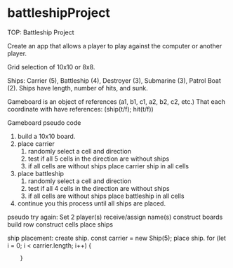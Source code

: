# battleshipProject
TOP: Battleship Project

Create an app that allows a player to play against the computer or another player.

Grid selection of 10x10 or 8x8.

Ships: Carrier (5), Battleship (4), Destroyer (3), Submarine (3), Patrol Boat (2).
Ships have length, number of hits, and sunk.

Gameboard is an object of references (a1, b1, c1, a2, b2, c2, etc.) That each coordinate with have references: (ship(t/f); hit(t/f))

Gameboard pseudo code
1. build a 10x10 board.
2. place carrier
    1. randomly select a cell and direction
    2. test if all 5 cells in the direction are without ships
    3. if all cells are without ships place carrier ship in all cells
3. place battleship
    1. randomly select a cell and direction
    2. test if all 4 cells in the direction are without ships
    3. if all cells are without ships place battleship in all cells
4. continue you this process until all ships are placed.

pseudo try again:
Set 2 player(s)
    receive/assign name(s)
    construct boards
        build row
            construct cells
    place ships

ship placement:
    create ship. const carrier = new Ship(5);
    place ship.
        for (let i = 0; i < carrier.length; i++) {

        }